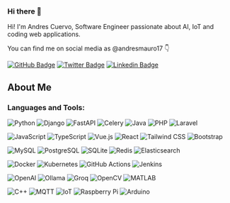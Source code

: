 ### Hi there 👋

Hi! I'm Andres Cuervo, Software Engineer passionate about AI, IoT and coding web applications.

You can find me on social media as @andresmauro17 👇

[![GitHub Badge](https://img.shields.io/github/followers/andresmauro17?style=social)](https://github.com/andresmauro17)
[![Twitter Badge](https://img.shields.io/twitter/follow/andresmauro17?style=social)](https://twitter.com/intent/follow?screen_name=andresmauro17 "Follow on Twitter")
[![Linkedin Badge](https://img.shields.io/badge/-andresmauro17-blue?style=flat-square&logo=Linkedin&logoColor=white&link=https://www.linkedin.com/in/andresmauro17/)](https://www.linkedin.com/in/andresmauro17/)

## About Me

### Languages and Tools:

<!-- backend badges -->
![Python](https://img.shields.io/badge/python-3670A0?style=flat-squar&logo=python&logoColor=ffdd54)
![Django](https://img.shields.io/badge/django-%23092E42.svg?style=flat-squar&logo=django&logoColor=white)
![FastAPI](https://img.shields.io/badge/FastAPI-009688?style=flat-squar&logo=fastapi&logoColor=white)
![Celery](https://img.shields.io/badge/celery-%2338B2AC.svg?style=flat-squar&logo=celery&logoColor=white)
![Java](https://img.shields.io/badge/java-%23ED8B00.svg?style=flat-squar&logo=openjdk&logoColor=white)
![PHP](https://img.shields.io/badge/php-%23777BB4.svg?style=flat-squar&logo=php&logoColor=white)
![Laravel](https://img.shields.io/badge/laravel-%23FF2D20.svg?style=flat-squar&logo=laravel&logoColor=white)

<!-- Frontend badges -->
![JavaScript](https://img.shields.io/badge/javascript-%23323330.svg?style=flat-squar&logo=javascript&logoColor=%23F7DF1E)
![TypeScript](https://img.shields.io/badge/typescript-%23007ACC.svg?style=flat-squar&logo=typescript&logoColor=white)
![Vue.js](https://img.shields.io/badge/vue.js-%234FC08D.svg?style=flat-squar&logo=vue.js&logoColor=white)
![React](https://img.shields.io/badge/react-%2320232a.svg?style=flat-squar&logo=react&logoColor=%2361DAFB)
![Tailwind CSS](https://img.shields.io/badge/tailwindcss-%2338B2AC.svg?style=flat-squar&logo=tailwind-css&logoColor=white)
![Bootstrap](https://img.shields.io/badge/-Bootstrap-563D7C?style=flat-squar&logo=bootstrap)

<!-- Database badges -->
![MySQL](https://img.shields.io/badge/mysql-%234479A1.svg?style=flat-squar&logo=mysql&logoColor=white)
![PostgreSQL](https://img.shields.io/badge/postgresql-%23316192.svg?style=flat-squar&logo=postgresql&logoColor=white)
![SQLite](https://img.shields.io/badge/sqlite-%2307405E.svg?style=flat-squar&logo=sqlite&logoColor=white)
![Redis](https://img.shields.io/badge/redis-%23DC382D.svg?style=flat-squar&logo=redis&logoColor=white)
![Elasticsearch](https://img.shields.io/badge/elasticsearch-%2300B2A9.svg?style=flat-squar&logo=elasticsearch&logoColor=white)   

<!-- Devops badges -->
![Docker](https://img.shields.io/badge/docker-%2320232a.svg?style=flat-squar&logo=docker&logoColor=white)
![Kubernetes](https://img.shields.io/badge/Kubernetes-326CE5?style=flat-squar&logo=kubernetes&logoColor=white)
![GitHub Actions](https://img.shields.io/badge/GitHub%20Actions-2088FF?style=flat-squar&logo=github-actions&logoColor=white)
![Jenkins](https://img.shields.io/badge/Jenkins-D24939?style=flat-squar&logo=jenkins&logoColor=white)

<!-- LLMS AI badges -->
![OpenAI](https://img.shields.io/badge/OpenAI-212121?style=flat-squar&logo=openai&logoColor=white)
![Ollama](https://img.shields.io/badge/Ollama-000000?style=flat-squar&logo=ollama&logoColor=white)
![Groq](https://img.shields.io/badge/Groq-FF6F00?style=flat-squar&logo=groq&logoColor=white)
![OpenCV](https://img.shields.io/badge/OpenCV-5C3EE8?style=flat-squar&logo=opencv&logoColor=white)
![MATLAB](https://img.shields.io/badge/MATLAB-0076A8?style=flat-squar&logo=matlab&logoColor=white)

![C++](https://img.shields.io/badge/c++-%2300599C.svg?style=flat-squar&logo=c%2B%2B&logoColor=white)
![MQTT](https://img.shields.io/badge/MQTT-3CBA54?style=flat-squar&logo=mosquitto&logoColor=white)
![IoT](https://img.shields.io/badge/IoT-00BFFF?style=flat-squar&logo=internet-of-things&logoColor=white)
![Raspberry Pi](https://img.shields.io/badge/Raspberry%20Pi-C51A4A?style=flat-squar&logo=raspberry-pi&logoColor=white)
![Arduino](https://img.shields.io/badge/Arduino-00979D?style=flat-squar&logo=arduino&logoColor=white)

